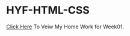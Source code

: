 # HYF-HTML-CSS
<a href="https://abdulrauf84.github.io/HYF-HTML-CSS/week1/">Click Here</a> To Veiw My Home Work for Week01.
